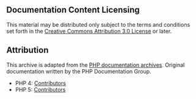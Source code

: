 ## Documentation Content Licensing

This material may be distributed only subject to the terms and conditions set forth in the [Creative Commons Attribution 3.0 License][cca-license] or later.

## Attribution

This archive is adapted from the [PHP documentation archives][archives]. Original documentation written by the PHP Documentation Group.
* PHP 4: [Contributors][php4-contrib]
* PHP 5: [Contributors][php5-contrib]

[cca-license]: http://creativecommons.org/licenses/by/3.0/
[archives]: http://doc.php.net/archives/
[php4-contrib]: https://php-legacy-docs.zend.com/manual/php4/en/preface#contributors
[php5-contrib]: https://php-legacy-docs.zend.com/manual/php5/en/preface#contributors
